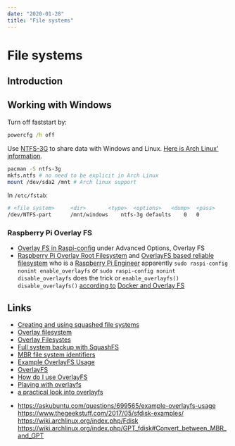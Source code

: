 ```yaml
---
date: "2020-01-28"
title: "File systems"
---
```

<!-- markdownlint-disable MD025 -->
# File systems
<!-- markdownlint-enable MD025 -->

## Introduction

## Working with Windows

Turn off faststart by:

```cmd
powercfg /h off
```

Use [NTFS-3G](https://www.tuxera.com/community/ntfs-3g-faq/) to share data with Windows and Linux.  [Here is Arch Linux' information](https://wiki.archlinux.org/index.php/NTFS-3G).

```bash
pacman -S ntfs-3g
mkfs.ntfs # no need to be explicit in Arch Linux
mount /dev/sda2 /mnt # Arch linux support
```

In `/etc/fstab`:

```bash
# <file system>		<dir>		<type>	<options>	<dump>	<pass>
/dev/NTFS-part		/mnt/windows	ntfs-3g	defaults	0	0
```

### Raspberry Pi Overlay FS

* [Overlay FS in Raspi-config](https://pigeoncomputers.com/documentation/tips-and-tricks/overlay-file-system/) under Advanced Options, Overlay FS
* [Raspberry Pi Overlay Root Filesystem](https://yagrebu.net/unix/rpi-overlay.md) and [OverlayFS based reliable filesystem](https://github.com/ghollingworth/overlayfs) who is a [Raspberry Pi Engineer](https://forums.raspberrypi.com/viewtopic.php?f=63&t=253104&p=1549229#p1549229) apparently `sudo raspi-config nonint enable_overlayfs` or `sudo raspi-config nonint disable_overlayfs` does the trick or `enable_overlayfs()` `disable_overlayfs()` [according to](https://raspberrypi.stackexchange.com/questions/124628/raspbian-enable-disable-overlayfs-from-terminal)
[Docker and Overlay FS](https://stackoverflow.com/questions/70295287/run-docker-on-raspberry-pi4-with-overlay-fs)

## Links

* [Creating and using squashed file systems](https://www.tldp.org/HOWTO/SquashFS-HOWTO/creatingandusing.html)
* [Overlay filesystem](https://wiki.archlinux.org/index.php/Overlay_filesystem)
* [Overlay Filesystes](https://www.kernel.org/doc/Documentation/filesystems/overlayfs.txt)
* [Full system backup with SquashFS](https://wiki.archlinux.org/index.php/Full_system_backup_with_SquashFS)
* [MBR file system identifiers](https://www.win.tue.nl/~aeb/partitions/partition_types-1.html)
* [Example OverlayFS Usage](https://askubuntu.com/questions/699565/example-overlayfs-usage)
* [OverlayFS](https://blog.programster.org/overlayfs)
* [How do I use OverlayFS](https://askubuntu.com/questions/109413/how-do-i-use-overlayfs/109441#109441)
* [Playing with overlayfs](http://jasonwryan.com/blog/2015/01/19/overlayfs/)
* [a practical look into overlayfs](https://ops.tips/notes/practical-look-into-overlayfs/)

<!-- markdownlint-disable MD034 -->
* https://askubuntu.com/questions/699565/example-overlayfs-usage
https://www.thegeekstuff.com/2017/05/sfdisk-examples/
https://wiki.archlinux.org/index.php/Fdisk
https://wiki.archlinux.org/index.php/GPT_fdisk#Convert_between_MBR_and_GPT
<!-- markdownlint-enable MD034 -->
